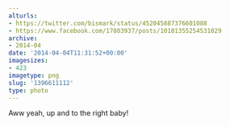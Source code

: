 ```yaml
---
alturls:
- https://twitter.com/bismark/status/452045887376601088
- https://www.facebook.com/17803937/posts/10101355254531029
archive:
- 2014-04
date: '2014-04-04T11:31:52+00:00'
imagesizes:
- 423
imagetype: png
slug: '1396611112'
type: photo
---
```


Aww yeah, up and to the right baby!
